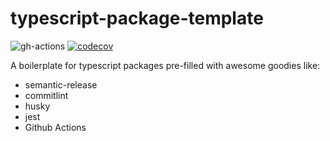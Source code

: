 # typescript-package-template

![gh-actions](https://github.com/rpidanny/typescript-package-template/workflows/Release/badge.svg) [![codecov](https://codecov.io/gh/rpidanny/typescript-package-template/branch/main/graph/badge.svg?token=UCCA6D6JCB)](https://codecov.io/gh/rpidanny/typescript-package-template)

A boilerplate for typescript packages pre-filled with awesome goodies like:

* semantic-release
* commitlint
* husky
* jest
* Github Actions
